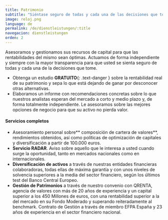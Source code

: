 ```yaml
---
title: Patrimonio
subtitle: "Siéntase seguro de todas y cada una de las decisiones que tome"
image: reloj.png
language: de
permalink: /de/dienstleistungen/:title
navegacion: dienstleistungen
orden: 2
---
```


Asesoramos y gestionamos sus recursos de capital para que las rentabilidades del mismo sean óptimas. Actuamos de forma independiente y siempre con la mayor transparencia para que usted se sienta seguro de todas y cada una de la decisiones que tome.

- Obtenga un estudio **GRATUITO**{: .text-danger } sobre la rentabilidad real de su patrimonio y sepa lo que está dejando de ganar por desconocer otras alternativas.
- Elaboramos un informe con recomendaciones concretas sobre lo que nuestros analistas esperan del mercado a corto y medio plazo y, de forma totalmente independiente. Le asesoramos sobre las mejores opciones de negocio para que su activo no pierda valor.

#### Servicios completos

- Asesoramiento personal sobre** composición de cartera de valores**, rendimientos obtenidos, así como políticas de optimización de capitales y diversificación a partir de 100.000 euros.
- **Servicio RADAR**. Aviso sobre aquello que le interesa a usted cuando surge la oportunidad, tanto en mercados nacionales como en internacionales.
- **Diversificación de activos** a través de nuestras entidades financieras colaboradoras, todas ellas de máxima garantía y con unos niveles de solvencia superiores a la media del sector financiero, según los últimos test del Banco Central Europeo.
- **Gestión de Patrimonios** a través de nuestro convenio con QRENTA, agencia de valores con más de 20 años de experiencia y un capital superior a los 450 Millones de euros, con una rentabilidad superior a la del mercado en su Fondo Moderado y superando reiteradamente al benchmark. Contrato de Gestión a través de miembro EFPA España y 23 años de experiencia en el sector financiero nacional.
